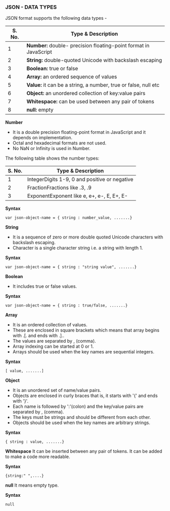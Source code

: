 ### JSON - DATA TYPES

JSON format supports the following data types -

S. No. | Type & Description
-- | --
1 | **Number:**  double- precision floating-point format in JavaScript
2 | **String:**  double-quoted Unicode with backslash escaping
3 | **Boolean:**  true or false
4 | **Array:**  an ordered sequence of values
5 | **Value:**  it can be a string, a number, true or false, null etc
6 | **Object:**  an unordered collection of key:value pairs
7 | **Whitespace:**  can be used between any pair of tokens
8 | **null:**  empty


**Number**
- It is a double precision floating-point format in JavaScript and it depends on implementation.
- Octal and hexadecimal formats are not used.
- No NaN or Infinity is used in Number.

The following table shows the number types:

S. No. | Type & Description
-- | --
1 | IntegerDigits 1-9, 0 and positive or negative
2 | FractionFractions like .3, .9
3 | ExponentExponent like e, e+, e-, E, E+, E-

**Syntax**
```
var json-object-name = { string : number_value, .......}
```


**String**

- It is a sequence of zero or more double quoted Unicode characters with backslash escaping.
- Character is a single character string i.e. a string with length 1.

**Syntax**
```
var json-object-name = { string : "string value", .......}
```


**Boolean**
- It includes true or false values.

**Syntax**
```
var json-object-name = { string : true/false, .......}
```


**Array**
- It is an ordered collection of values.
- These are enclosed in square brackets which means that array begins with .[. and ends with .]..
- The values are separated by , (comma).
- Array indexing can be started at 0 or 1.
- Arrays should be used when the key names are sequential integers.

**Syntax**
```
[ value, .......]
```


**Object**
- It is an unordered set of name/value pairs.
- Objects are enclosed in curly braces that is, it starts with '{' and ends with '}'.
- Each name is followed by ':'(colon) and the key/value pairs are separated by , (comma).
- The keys must be strings and should be different from each other.
- Objects should be used when the key names are arbitrary strings.

**Syntax**
```
{ string : value, .......}
```


**Whitespace**
It can be inserted between any pair of tokens. It can be added to make a code more readable.

**Syntax**
```
{string:" ",....}
```


**null**
It means empty type.

**Syntax**
```
null
```

